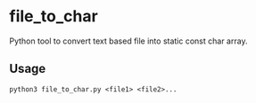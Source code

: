 # file_to_char
Python tool to convert text based file into static const char array.

## Usage

`python3 file_to_char.py <file1> <file2>...`
